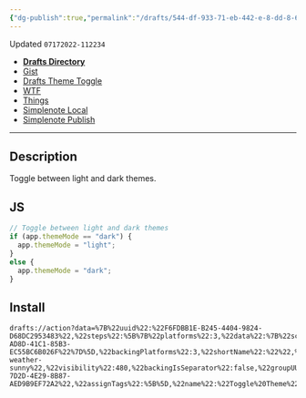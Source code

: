 ```yaml
---
{"dg-publish":true,"permalink":"/drafts/544-df-933-71-eb-442-e-8-dd-8-61-cccd-258-cbd/","dgHomeLink":true,"dgPassFrontmatter":false}
---
```


Updated `07172022-112234`

- [**Drafts Directory**](https://directory.getdrafts.com/a/2BL)
- [Gist](https://gist.github.com/29bfc2049478942103f23a2dab62fefb)
- [Drafts Theme Toggle](drafts://open?uuid=544DF933-71EB-442E-8DD8-61CCCD258CBD)
- [WTF](https://davidblue.wtf/drafts/544DF933-71EB-442E-8DD8-61CCCD258CBD.html)
- [Things](things:///show?id=PT2mePJH1Y2ka6eqWdou3o)
- [Simplenote Local](simplenote://note/a2f12384eb5c4040978548a96371e0c0)
- [Simplenote Publish](http://simp.ly/publish/8SwzWC)

---

<script src="https://gist.github.com/extratone/29bfc2049478942103f23a2dab62fefb.js"></script>

## Description

Toggle between light and dark themes.

## JS

```js
// Toggle between light and dark themes
if (app.themeMode == "dark") {
  app.themeMode = "light";
}
else {
  app.themeMode = "dark";
}
```

## Install

```
drafts://action?data=%7B%22uuid%22:%22F6FDBB1E-B245-4404-9824-D68DC2953483%22,%22steps%22:%5B%7B%22platforms%22:3,%22data%22:%7B%22script%22:%22%5C/%5C/%20Toggle%20between%20light%20and%20dark%20themes%5Cnif%20(app.themeMode%20%3D%3D%20%5C%22dark%5C%22)%20%7B%5Cn%20%20app.themeMode%20%3D%20%5C%22light%5C%22;%5Cn%7D%5Cnelse%20%7B%5Cn%20%20app.themeMode%20%3D%20%5C%22dark%5C%22;%5Cn%7D%22,%22allowAsync%22:%22false%22%7D,%22type%22:%22script%22,%22isEnabled%22:true,%22uuid%22:%22618FF903-AD8D-41C1-85B3-EC55BC6B026F%22%7D%5D,%22backingPlatforms%22:3,%22shortName%22:%22%22,%22shouldConfirm%22:false,%22disposition%22:0,%22keyCommand%22:%7B%22optionKey%22:false,%22input%22:%22L%22,%22controlKey%22:true,%22commandKey%22:false,%22type%22:%22action%22,%22discoverabilityTitle%22:%22Toggle%20Theme%22,%22shiftKey%22:true%7D,%22logLevel%22:1,%22groupDisposition%22:0,%22notificationType%22:2,%22tintColor%22:%22gray%22,%22actionDescription%22:%22Toggle%20between%20light%20and%20dark%20themes.%22,%22keyUseIcon%22:true,%22icon%22:%22681-weather-sunny%22,%22visibility%22:480,%22backingIsSeparator%22:false,%22groupUUID%22:%22DA97D16B-7D2D-4E29-8B87-AED9B9EF72A2%22,%22assignTags%22:%5B%5D,%22name%22:%22Toggle%20Theme%22%7D
```